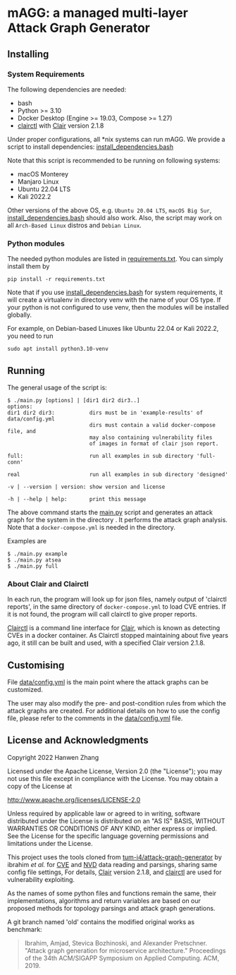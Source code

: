 # mAGG: a managed multi-layer Attack Graph Generator

## Installing

### System Requirements

The following dependencies are needed:

* bash
* Python >= 3.10
* Docker Desktop (Engine >= 19.03, Compose >= 1.27)
* [clairctl](https://github.com/jgsqware/clairctl) with [Clair](https://github.com/quay/clair) version 2.1.8

Under proper configurations, all *nix systems can run mAGG. We provide a script to install dependencies:
[install_dependencies.bash](install_dependencies.bash)

Note that this script is recommended to be running on following systems:

* macOS Monterey
* Manjaro Linux
* Ubuntu 22.04 LTS
* Kali 2022.2

Other versions of the above OS, e.g. `Ubuntu 20.04 LTS`, `macOS Big Sur`, 
[install_dependencies.bash](install_dependencies.bash) should also work. 
Also, the script may work on all `Arch-Based Linux` distros and `Debian Linux`.

### Python modules
The needed python modules are listed in [requirements.txt](requirements.txt). You can simply install them by 
```
pip install -r requirements.txt
```

Note that if you use [install_dependencies.bash](install_dependencies.bash) for system requirements,
it will create a virtualenv in directory venv with the name of your OS type. 
If your python is not configured to use venv,
then the modules will be installed globally.

For example, on Debian-based Linuxes like Ubuntu 22.04 or Kali 2022.2, you need to run
```
sudo apt install python3.10-venv
```


## Running

The general usage of the script is:

```
$ ./main.py [options] | [dir1 dir2 dir3..]
options:
dir1 dir2 dir3:           dirs must be in 'example-results' of data/config.yml
                          dirs must contain a valid docker-compose file, and
                          may also containing vulnerability files
                          of images in format of clair json report.

full:                     run all examples in sub directory 'full-conn'

real                      run all examples in sub directory 'designed'

-v | --version | version: show version and license

-h | --help | help:       print this message
```

The above command starts the [main.py](main.py) script and generates an attack graph for the system in the directory . 
It performs the attack graph analysis. Note that a `docker-compose.yml` is needed in the directory.

Examples are
```
$ ./main.py example
$ ./main.py atsea
$ ./main.py full
```


### About Clair and Clairctl
In each run, the program will look up for json files, namely output of 'clairctl reports', 
in the same directory of `docker-compose.yml` to load CVE entries. If it is not found,
the program will call clairctl to give proper reports.

[Clairctl](https://github.com/jgsqware/clairctl) is a command line interface for [Clair](https://github.com/quay/clair),
which is known as detecting CVEs in a docker container. As Clairctl stopped maintaining about five years ago,
it still can be built and used, with a specified Clair version 2.1.8.

## Customising

File [data/config.yml](data/config.yml) is the main point where the attack graphs can be customized. 

The user may also modify the pre- and post-condition rules 
from which the attack graphs are created. For additional details on how to use the config file, please refer to 
the comments in the [data/config.yml](data/config.yml) file.

## License and Acknowledgments

Copyright 2022 Hanwen Zhang

Licensed under the Apache License, Version 2.0 (the "License");
you may not use this file except in compliance with the License.
You may obtain a copy of the License at

http://www.apache.org/licenses/LICENSE-2.0

Unless required by applicable law or agreed to in writing, software
distributed under the License is distributed on an "AS IS" BASIS,
WITHOUT WARRANTIES OR CONDITIONS OF ANY KIND, either express or implied.
See the License for the specific language governing permissions and
limitations under the License.

This project uses the tools cloned from 
[tum-i4/attack-graph-generator](https://github.com/tum-i4/attack-graph-generator)
by ibrahim *et al.* for [CVE](https://cve.org) and [NVD](https://nvd.nist.gov) data reading and parsings, 
sharing same config file settings, For details, [Clair](https://github.com/quay/clair) version 2.1.8,
and [clairctl](https://github.com/jgsqware/clairctl) are used for vulnerability exploiting.

As the names of some python files and functions remain the same, 
their implementations, algorithms and return variables are  based on our proposed methods
for topology parsings and attack graph generations.

A git branch named 'old' contains the modified original works as benchmark:

> Ibrahim, Amjad, Stevica Bozhinoski, and Alexander Pretschner.
> "Attack graph generation for microservice architecture."
> Proceedings of the 34th ACM/SIGAPP Symposium on Applied Computing. ACM, 2019.
